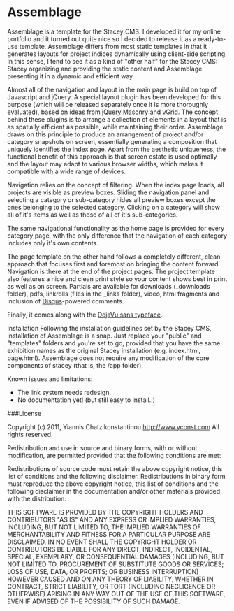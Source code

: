 # Assemblage

Assemblage is a template for the Stacey CMS. I developed it for my online portfolio and it turned out quite nice so I decided to release it as a ready-to-use template. Assemblage differs from most static templates in that it generates layouts for project indices dynamically using client-side scripting. In this sense, I tend to see it as a kind of "other half" for the Stacey CMS: Stacey organizing and providing the static content and Assemblage presenting it in a dynamic and efficient way.

Almost all of the navigation and layout in the main page is build on top of Javascript and jQuery. A special layout plugin has been developed for this purpose (which will be released separately once it is more thoroughly evaluated), based on ideas from [jQuery Masonry][2] and [vGrid][3]. The concept behind these plugins is to arrange a collection of elements in a layout that is as spatially efficient as possible, while maintaining their order. Assemblage draws on this principle to produce an arrangement of project and/or category snapshots on screen, essentially generating a composition that uniquely identifies the index page. Apart from the aesthetic uniqueness, the functional benefit of this approach is that screen estate is used optimally and the layout may adapt to various browser widths, which makes it compatible with a wide range of devices.

Navigation relies on the concept of filtering. When the index page loads, all projects are visible as preview boxes. Sliding the navigation panel and selecting a category or sub-category hides all preview boxes except the ones belonging to the selected category. Clicking on a category will show all of it's items as well as those of all of it's sub-categories.

The same navigational functionality as the home page is provided for every category page, with the only difference that the navigation of each category includes only it's own contents.

The page template on the other hand follows a completely different, clean approach that focuses first and foremost on bringing the content forward. Navigation is there at the end of the project pages. The project template also features a nice and clean print style so your content shows best in print as well as on screen. Partials are available for downloads (_downloads folder), pdfs, linkrolls (files in the _links folder), video, html fragments and inclusion of [Disqus][4]-powered comments.

Finally, it comes along with the [DejaVu sans typeface][5].

Installation
Following the installation guidelines set by the Stacey CMS, installation of Assemblage is a snap. Just replace your "public" and "templates" folders and you're set to go, provided that you have the same exhibition names as the original Stacey installation (e.g. index.html, page.html). Assemblage does not require any modification of the core components of stacey (that is, the /app folder).

Known issues and limitations:
- The link system needs redesign.
- No documentation yet! (but still easy to install..)

[1]: http://www.staceyapp.com
[2]: http://desandro.com/resources/jquery-masonry/
[3]: http://blog.xlune.com/2009/09/jqueryvgrid.html
[4]: http://disqus.com/
[5]: http://www.fontsquirrel.com/fonts/DejaVu-Sans

###License

Copyright (c) 2011, Yiannis Chatzikonstantinou
http://www.yconst.com
All rights reserved.

Redistribution and use in source and binary forms, with or without modification, are permitted provided that the following conditions are met:

Redistributions of source code must retain the above copyright notice, this list of conditions and the following disclaimer.
Redistributions in binary form must reproduce the above copyright notice, this list of conditions and the following disclaimer in the documentation and/or other materials provided with the distribution.

THIS SOFTWARE IS PROVIDED BY THE COPYRIGHT HOLDERS AND CONTRIBUTORS "AS IS" AND ANY EXPRESS OR IMPLIED WARRANTIES, INCLUDING, BUT NOT LIMITED TO, THE IMPLIED WARRANTIES OF MERCHANTABILITY AND FITNESS FOR A PARTICULAR PURPOSE ARE DISCLAIMED. IN NO EVENT SHALL THE COPYRIGHT HOLDER OR CONTRIBUTORS BE LIABLE FOR ANY DIRECT, INDIRECT, INCIDENTAL, SPECIAL, EXEMPLARY, OR CONSEQUENTIAL DAMAGES (INCLUDING, BUT NOT LIMITED TO, PROCUREMENT OF SUBSTITUTE GOODS OR SERVICES; LOSS OF USE, DATA, OR PROFITS; OR BUSINESS INTERRUPTION) HOWEVER CAUSED AND ON ANY THEORY OF LIABILITY, WHETHER IN CONTRACT, STRICT LIABILITY, OR TORT (INCLUDING NEGLIGENCE OR OTHERWISE) ARISING IN ANY WAY OUT OF THE USE OF THIS SOFTWARE, EVEN IF ADVISED OF THE POSSIBILITY OF SUCH DAMAGE.